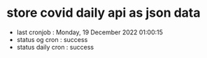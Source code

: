 # store covid daily api as json data

- last cronjob : Monday, 19 December 2022 01:00:15
- status og cron : success
- status daily cron : success
      
      